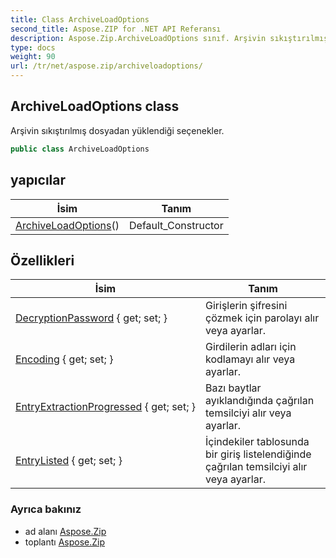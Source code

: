 ```yaml
---
title: Class ArchiveLoadOptions
second_title: Aspose.ZIP for .NET API Referansı
description: Aspose.Zip.ArchiveLoadOptions sınıf. Arşivin sıkıştırılmış dosyadan yüklendiği seçenekler.
type: docs
weight: 90
url: /tr/net/aspose.zip/archiveloadoptions/
---
```

## ArchiveLoadOptions class

Arşivin sıkıştırılmış dosyadan yüklendiği seçenekler.

```csharp
public class ArchiveLoadOptions
```

## yapıcılar

| İsim | Tanım |
| --- | --- |
| [ArchiveLoadOptions](archiveloadoptions/)() | Default_Constructor |

## Özellikleri

| İsim | Tanım |
| --- | --- |
| [DecryptionPassword](../../aspose.zip/archiveloadoptions/decryptionpassword/) { get; set; } | Girişlerin şifresini çözmek için parolayı alır veya ayarlar. |
| [Encoding](../../aspose.zip/archiveloadoptions/encoding/) { get; set; } | Girdilerin adları için kodlamayı alır veya ayarlar. |
| [EntryExtractionProgressed](../../aspose.zip/archiveloadoptions/entryextractionprogressed/) { get; set; } | Bazı baytlar ayıklandığında çağrılan temsilciyi alır veya ayarlar. |
| [EntryListed](../../aspose.zip/archiveloadoptions/entrylisted/) { get; set; } | İçindekiler tablosunda bir giriş listelendiğinde çağrılan temsilciyi alır veya ayarlar. |

### Ayrıca bakınız

* ad alanı [Aspose.Zip](../../aspose.zip/)
* toplantı [Aspose.Zip](../../)



